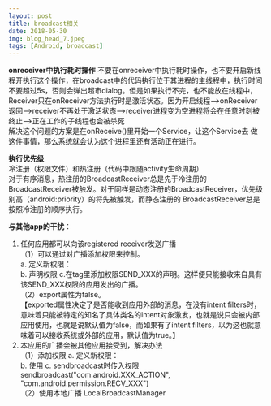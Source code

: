 ```yaml
---
layout: post
title: broadcast相关
date: 2018-05-30
img: blog_head_7.jpeg 
tags: [Android, broadcast]
---
```


**onreceiver中执行耗时操作**
不要在onreceiver中执行耗时操作，也不要开启新线程开执行这个操作，在broadcast中的代码执行位于其进程的主线程中，执行时间不要超过5s，否则会弹出超市dialog。但是如果执行不完，也不能放在线程中，Receiver只在onReceiver方法执行时是激活状态。因为开启线程——>onReceiver返回——>receiver不再处于激活状态——>receiver进程变为空进程将会在任意时刻被终止——>正在工作的子线程也会被杀死  
解决这个问题的方案是在onReceive()里开始一个Service，让这个Service去 做这件事情，那么系统就会认为这个进程里还有活动正在进行。  
 
**执行优先级**   
冷注册（权限文件）和热注册（代码中跟随activity生命周期）  
对于有序消息，热注册的BroadcastReceiver总是先于冷注册的BroadcastReceiver被触发。对于同样是动态注册的BroadcastReceiver，优先级别高（android:priority）的将先被触发，而静态注册的 BroadcastReceiver总是按照冷注册的顺序执行。

**与其他app的干扰**：  
1. 任何应用都可以向该registered receiver发送广播  
（1）可以通过对广播添加权限来控制。  
	a. 定义新权限：<permission android:name = "com.android.permission.SEND_XXX"/>   
	b. 声明权限 <uses-permission android:name="com.android.permission.SEND_XXX"></uses-permission>   	c.在<receiver>tag里添加权限SEND_XXX的声明。这样便只能接收来自具有该SEND_XXX权限的应用发出的广播。  
	（2）export属性为false。  
【exported属性决定了是否能收到应用外部的消息，在没有intent filters时，意味着只能被特定的知名了具体类名的intent对象激发，也就是说只会被内部应用使用，也就是说默认值为false，而如果有了intent filters，以为这也就意味着可以接收系统或外部的应用，默认值为true。】  
2. 本应用的广播会被其他应用接受到，解决办法  
（1）添加权限
	a. 定义新权限：<permission android:name = "com.android.permission.RECV_XXX"/>   
	 b. 使用<uses-permission android:name="com.android.permission.RECV_XXX"></uses-permission>   c. sendbroadcast时传入权限sendbroadcast("com.android.XXX_ACTION", "com.android.permission.RECV_XXX")   
	 （2）使用本地广播 LocalBroadcastManager
